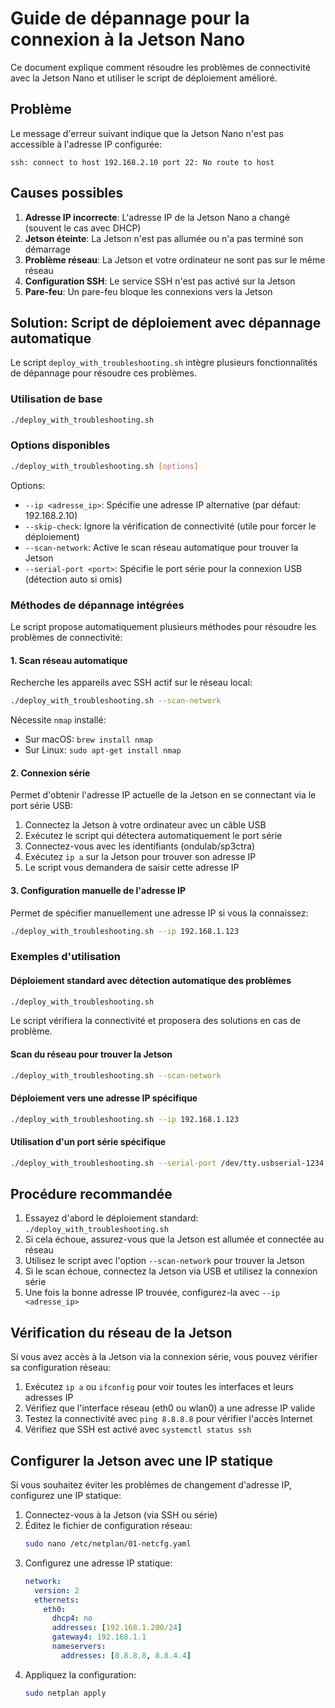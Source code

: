 
# Guide de dépannage pour la connexion à la Jetson Nano

Ce document explique comment résoudre les problèmes de connectivité avec la Jetson Nano et utiliser le script de déploiement amélioré.

## Problème

Le message d'erreur suivant indique que la Jetson Nano n'est pas accessible à l'adresse IP configurée:
```
ssh: connect to host 192.168.2.10 port 22: No route to host
```

## Causes possibles

1. **Adresse IP incorrecte**: L'adresse IP de la Jetson Nano a changé (souvent le cas avec DHCP)
2. **Jetson éteinte**: La Jetson n'est pas allumée ou n'a pas terminé son démarrage
3. **Problème réseau**: La Jetson et votre ordinateur ne sont pas sur le même réseau
4. **Configuration SSH**: Le service SSH n'est pas activé sur la Jetson
5. **Pare-feu**: Un pare-feu bloque les connexions vers la Jetson

## Solution: Script de déploiement avec dépannage automatique

Le script `deploy_with_troubleshooting.sh` intègre plusieurs fonctionnalités de dépannage pour résoudre ces problèmes.

### Utilisation de base

```bash
./deploy_with_troubleshooting.sh
```

### Options disponibles

```bash
./deploy_with_troubleshooting.sh [options]
```

Options:
- `--ip <adresse_ip>`: Spécifie une adresse IP alternative (par défaut: 192.168.2.10)
- `--skip-check`: Ignore la vérification de connectivité (utile pour forcer le déploiement)
- `--scan-network`: Active le scan réseau automatique pour trouver la Jetson
- `--serial-port <port>`: Spécifie le port série pour la connexion USB (détection auto si omis)

### Méthodes de dépannage intégrées

Le script propose automatiquement plusieurs méthodes pour résoudre les problèmes de connectivité:

#### 1. Scan réseau automatique

Recherche les appareils avec SSH actif sur le réseau local:
```bash
./deploy_with_troubleshooting.sh --scan-network
```

Nécessite `nmap` installé:
- Sur macOS: `brew install nmap`
- Sur Linux: `sudo apt-get install nmap`

#### 2. Connexion série

Permet d'obtenir l'adresse IP actuelle de la Jetson en se connectant via le port série USB:

1. Connectez la Jetson à votre ordinateur avec un câble USB
2. Exécutez le script qui détectera automatiquement le port série
3. Connectez-vous avec les identifiants (ondulab/sp3ctra)
4. Exécutez `ip a` sur la Jetson pour trouver son adresse IP
5. Le script vous demandera de saisir cette adresse IP

#### 3. Configuration manuelle de l'adresse IP

Permet de spécifier manuellement une adresse IP si vous la connaissez:
```bash
./deploy_with_troubleshooting.sh --ip 192.168.1.123
```

### Exemples d'utilisation

#### Déploiement standard avec détection automatique des problèmes

```bash
./deploy_with_troubleshooting.sh
```

Le script vérifiera la connectivité et proposera des solutions en cas de problème.

#### Scan du réseau pour trouver la Jetson

```bash
./deploy_with_troubleshooting.sh --scan-network
```

#### Déploiement vers une adresse IP spécifique

```bash
./deploy_with_troubleshooting.sh --ip 192.168.1.123
```

#### Utilisation d'un port série spécifique

```bash
./deploy_with_troubleshooting.sh --serial-port /dev/tty.usbserial-1234
```

## Procédure recommandée

1. Essayez d'abord le déploiement standard: `./deploy_with_troubleshooting.sh`
2. Si cela échoue, assurez-vous que la Jetson est allumée et connectée au réseau
3. Utilisez le script avec l'option `--scan-network` pour trouver la Jetson
4. Si le scan échoue, connectez la Jetson via USB et utilisez la connexion série
5. Une fois la bonne adresse IP trouvée, configurez-la avec `--ip <adresse_ip>`

## Vérification du réseau de la Jetson

Si vous avez accès à la Jetson via la connexion série, vous pouvez vérifier sa configuration réseau:

1. Exécutez `ip a` ou `ifconfig` pour voir toutes les interfaces et leurs adresses IP
2. Vérifiez que l'interface réseau (eth0 ou wlan0) a une adresse IP valide
3. Testez la connectivité avec `ping 8.8.8.8` pour vérifier l'accès Internet
4. Vérifiez que SSH est activé avec `systemctl status ssh`

## Configurer la Jetson avec une IP statique

Si vous souhaitez éviter les problèmes de changement d'adresse IP, configurez une IP statique:

1. Connectez-vous à la Jetson (via SSH ou série)
2. Éditez le fichier de configuration réseau:
   ```bash
   sudo nano /etc/netplan/01-netcfg.yaml
   ```
3. Configurez une adresse IP statique:
   ```yaml
   network:
     version: 2
     ethernets:
       eth0:
         dhcp4: no
         addresses: [192.168.1.200/24]
         gateway4: 192.168.1.1
         nameservers:
           addresses: [8.8.8.8, 8.8.4.4]
   ```
4. Appliquez la configuration:
   ```bash
   sudo netplan apply
   ```
